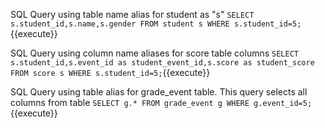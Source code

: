 SQL Query using table name alias for student as "s" `SELECT s.student_id,s.name,s.gender FROM student s WHERE s.student_id=5;`{{execute}}

SQL Query using column name aliases for score table columns `SELECT s.student_id,s.event_id as student_event_id,s.score as student_score FROM score s WHERE s.student_id=5;`{{execute}}

SQL Query using table alias for grade_event table. This query selects all columns from table `SELECT g.* FROM grade_event g WHERE g.event_id=5;`{{execute}}

